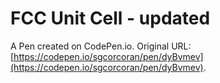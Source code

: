 # FCC Unit Cell - updated

A Pen created on CodePen.io. Original URL: [https://codepen.io/sgcorcoran/pen/dyBvmev](https://codepen.io/sgcorcoran/pen/dyBvmev).

